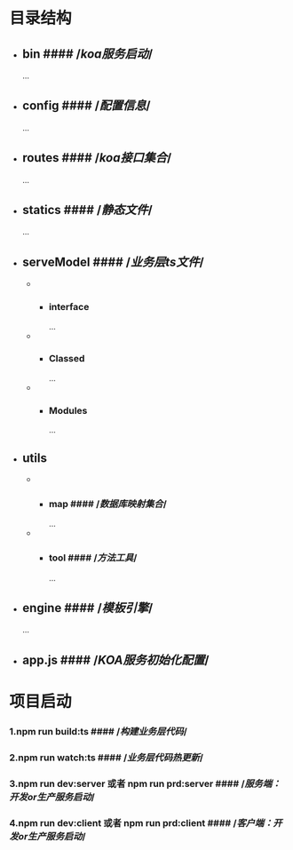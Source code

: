 
# 目录结构
* ## bin	#### /*koa服务启动*/
    ... 
* ## config   #### /*配置信息*/
    ...
* ## routes    #### /*koa接口集合*/
    ...
* ## statics  #### /*静态文件*/
    ...
* ## serveModel   #### /*业务层ts文件*/
    * * ### interface
        ...
    * * ### Classed
        ...
    * * ### Modules
        ...
* ## utils  
    * * ### map #### /*数据库映射集合*/
        ...
    * * ### tool #### /*方法工具*/
        ...
* ## engine #### /*模板引擎*/
    ...
* ## app.js #### /*KOA服务初始化配置*/

# 项目启动
 ### 1.npm run build:ts #### /*构建业务层代码*/
 ### 2.npm run watch:ts #### /*业务层代码热更新*/
 ### 3.npm run dev:server 或者 npm run prd:server #### /*服务端：开发or生产服务启动*/
 ### 4.npm run dev:client 或者 npm run prd:client #### /*客户端：开发or生产服务启动*/



